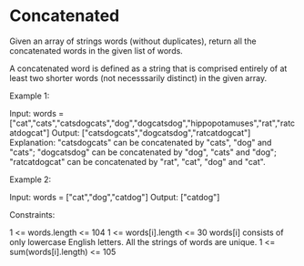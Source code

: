 # Concatenated

Given an array of strings words (without duplicates), return all the concatenated words in the given list of words.

A concatenated word is defined as a string that is comprised entirely of at least two shorter words (not necesssarily distinct) in the given array.

 

Example 1:

Input: words = ["cat","cats","catsdogcats","dog","dogcatsdog","hippopotamuses","rat","ratcatdogcat"]
Output: ["catsdogcats","dogcatsdog","ratcatdogcat"]
Explanation: "catsdogcats" can be concatenated by "cats", "dog" and "cats"; 
"dogcatsdog" can be concatenated by "dog", "cats" and "dog"; 
"ratcatdogcat" can be concatenated by "rat", "cat", "dog" and "cat".

Example 2:

Input: words = ["cat","dog","catdog"]
Output: ["catdog"]
 

Constraints:

1 <= words.length <= 104
1 <= words[i].length <= 30
words[i] consists of only lowercase English letters.
All the strings of words are unique.
1 <= sum(words[i].length) <= 105
